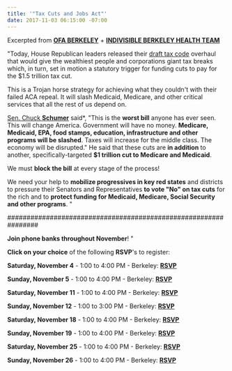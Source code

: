 ```yaml
---
title: '"Tax Cuts and Jobs Act"'
date: 2017-11-03 06:15:00 -07:00
---
```


Excerpted from [**OFA BERKELEY**](https://www.ofa.us/) + [**INDIVISIBLE BERKELEY HEALTH TEAM**](https://www.indivisibleberkeley.org/teams)

"Today, House Republican leaders released their [draft tax code](https://www.countable.us/articles/1372-s-house-gop-tax-plan) overhaul that would give the wealthiest people and corporations giant tax breaks which, in turn, set in motion a statutory trigger for funding cuts to pay for the $1.5 trillion tax cut.  

This is a Trojan horse strategy for achieving what they couldn't with their failed ACA repeal.  It will slash Medicaid, Medicare, and other critical services that all the rest of us depend on.  

[Sen. Chuck **Schumer**](https://www.schumer.senate.gov/) said*, "This is the **worst bill** anyone has ever seen. This will change America. Government will have no money. **Medicare, Medicaid, EPA, food stamps, education, infrastructure and other programs will be slashed**. Taxes will increase for the middle class. The economy will be disrupted."   He said that these cuts are **in addition** to another, specifically-targeted **$1 trillion cut to Medicare and Medicaid**.

We must **block the bill** at every stage of the process!

We need your help to **mobilize progressives in key red states** and districts to pressure their Senators and Representatives **to vote "No" on tax cuts** for the rich and to **protect funding for Medicaid, Medicare, Social Security and other programs**. "

################################################################

**Join phone banks throughout November**!   "

**Click on your choice** of the following **RSVP**'s to register:

**Saturday, November 4** - 1:00 to 4:00 PM - Berkeley:  [**RSVP**](https://my.ofa.us/page/event/detail/gsfzrp?link_id=2&can_id=e59665c3f3c1222626c02430d1bf6bdb&source=email-action-alert-stop-the-gop-tax-bills-hidden-attack-on-health-care-funding-2&email_referrer=email_257375&email_subject=action-alert-stop-the-gop-tax-bills-hidden-attack-on-health-care-funding)

**Sunday, November 5** - 1:00 to 4:00 PM - Berkeley:  [**RSVP**](https://my.ofa.us/page/event/detail/gsfzrw?link_id=3&can_id=e59665c3f3c1222626c02430d1bf6bdb&source=email-action-alert-stop-the-gop-tax-bills-hidden-attack-on-health-care-funding-2&email_referrer=email_257375&email_subject=action-alert-stop-the-gop-tax-bills-hidden-attack-on-health-care-funding)

**Saturday, November 11** - 1:00 to 4:00 PM - Berkeley:  [**RSVP**](https://my.ofa.us/page/event/detail/gsfzr4?link_id=4&can_id=e59665c3f3c1222626c02430d1bf6bdb&source=email-action-alert-stop-the-gop-tax-bills-hidden-attack-on-health-care-funding-2&email_referrer=email_257375&email_subject=action-alert-stop-the-gop-tax-bills-hidden-attack-on-health-care-funding)

**Sunday, November 12** - 1:00 to 3:00 PM - Berkeley:  [**RSVP**](https://my.ofa.us/page/event/detail/gsfzrg?link_id=5&can_id=e59665c3f3c1222626c02430d1bf6bdb&source=email-action-alert-stop-the-gop-tax-bills-hidden-attack-on-health-care-funding-2&email_referrer=email_257375&email_subject=action-alert-stop-the-gop-tax-bills-hidden-attack-on-health-care-funding)

**Saturday, November 18** - 1:00 to 4:00 PM - Berkeley:  [**RSVP**](https://my.ofa.us/page/event/detail/gsfzrl?link_id=6&can_id=e59665c3f3c1222626c02430d1bf6bdb&source=email-action-alert-stop-the-gop-tax-bills-hidden-attack-on-health-care-funding-2&email_referrer=email_257375&email_subject=action-alert-stop-the-gop-tax-bills-hidden-attack-on-health-care-funding)

**Sunday, November 19** - 1:00 to 4:00 PM - Berkeley:  [**RSVP**](https://my.ofa.us/page/event/detail/gsfzw9?link_id=7&can_id=e59665c3f3c1222626c02430d1bf6bdb&source=email-action-alert-stop-the-gop-tax-bills-hidden-attack-on-health-care-funding-2&email_referrer=email_257375&email_subject=action-alert-stop-the-gop-tax-bills-hidden-attack-on-health-care-funding)

**Saturday, November 25** - 1:00 to 4:00 PM - Berkeley:  [**RSVP**](https://my.ofa.us/page/event/detail/gsfzw8?link_id=8&can_id=e59665c3f3c1222626c02430d1bf6bdb&source=email-action-alert-stop-the-gop-tax-bills-hidden-attack-on-health-care-funding-2&email_referrer=email_257375&email_subject=action-alert-stop-the-gop-tax-bills-hidden-attack-on-health-care-funding)

**Sunday, November 26** - 1:00 to 4:00 PM - Berkeley:  [**RSVP**](https://my.ofa.us/page/event/detail/gsfzwf?link_id=9&can_id=e59665c3f3c1222626c02430d1bf6bdb&source=email-action-alert-stop-the-gop-tax-bills-hidden-attack-on-health-care-funding-2&email_referrer=email_257375&email_subject=action-alert-stop-the-gop-tax-bills-hidden-attack-on-health-care-funding)
